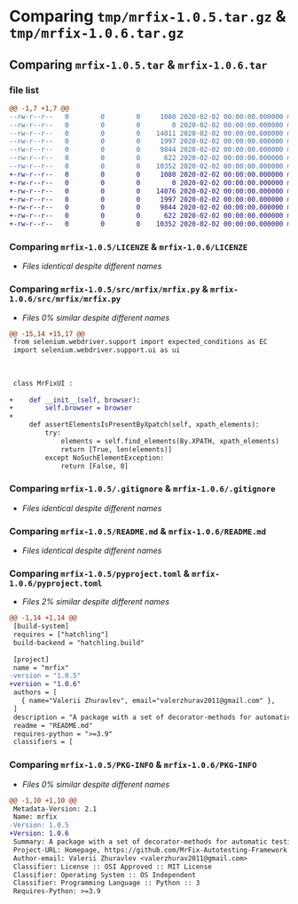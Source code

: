 # Comparing `tmp/mrfix-1.0.5.tar.gz` & `tmp/mrfix-1.0.6.tar.gz`

## Comparing `mrfix-1.0.5.tar` & `mrfix-1.0.6.tar`

### file list

```diff
@@ -1,7 +1,7 @@
--rw-r--r--   0        0        0     1080 2020-02-02 00:00:00.000000 mrfix-1.0.5/LICENZE
--rw-r--r--   0        0        0        0 2020-02-02 00:00:00.000000 mrfix-1.0.5/src/mrfix/__init__.py
--rw-r--r--   0        0        0    14011 2020-02-02 00:00:00.000000 mrfix-1.0.5/src/mrfix/mrfix.py
--rw-r--r--   0        0        0     1997 2020-02-02 00:00:00.000000 mrfix-1.0.5/.gitignore
--rw-r--r--   0        0        0     9844 2020-02-02 00:00:00.000000 mrfix-1.0.5/README.md
--rw-r--r--   0        0        0      622 2020-02-02 00:00:00.000000 mrfix-1.0.5/pyproject.toml
--rw-r--r--   0        0        0    10352 2020-02-02 00:00:00.000000 mrfix-1.0.5/PKG-INFO
+-rw-r--r--   0        0        0     1080 2020-02-02 00:00:00.000000 mrfix-1.0.6/LICENZE
+-rw-r--r--   0        0        0        0 2020-02-02 00:00:00.000000 mrfix-1.0.6/src/mrfix/__init__.py
+-rw-r--r--   0        0        0    14076 2020-02-02 00:00:00.000000 mrfix-1.0.6/src/mrfix/mrfix.py
+-rw-r--r--   0        0        0     1997 2020-02-02 00:00:00.000000 mrfix-1.0.6/.gitignore
+-rw-r--r--   0        0        0     9844 2020-02-02 00:00:00.000000 mrfix-1.0.6/README.md
+-rw-r--r--   0        0        0      622 2020-02-02 00:00:00.000000 mrfix-1.0.6/pyproject.toml
+-rw-r--r--   0        0        0    10352 2020-02-02 00:00:00.000000 mrfix-1.0.6/PKG-INFO
```

### Comparing `mrfix-1.0.5/LICENZE` & `mrfix-1.0.6/LICENZE`

 * *Files identical despite different names*

### Comparing `mrfix-1.0.5/src/mrfix/mrfix.py` & `mrfix-1.0.6/src/mrfix/mrfix.py`

 * *Files 0% similar despite different names*

```diff
@@ -15,14 +15,17 @@
 from selenium.webdriver.support import expected_conditions as EC
 import selenium.webdriver.support.ui as ui
 
 
 
 class MrFixUI :
 
+    def __init__(self, browser):
+        self.browser = browser
+
     def assertElementsIsPresentByXpatch(self, xpath_elements):
         try:
             elements = self.find_elements(By.XPATH, xpath_elements)
             return [True, len(elements)]
         except NoSuchElementException:
             return [False, 0]
```

### Comparing `mrfix-1.0.5/.gitignore` & `mrfix-1.0.6/.gitignore`

 * *Files identical despite different names*

### Comparing `mrfix-1.0.5/README.md` & `mrfix-1.0.6/README.md`

 * *Files identical despite different names*

### Comparing `mrfix-1.0.5/pyproject.toml` & `mrfix-1.0.6/pyproject.toml`

 * *Files 2% similar despite different names*

```diff
@@ -1,14 +1,14 @@
 [build-system] 
 requires = ["hatchling"] 
 build-backend = "hatchling.build"
 
 [project] 
 name = "mrfix"
-version = "1.0.5"
+version = "1.0.6"
 authors = [   
   { name="Valerii Zhuravlev", email="valerzhurav2011@gmail.com" },
 ] 
 description = "A package with a set of decorator-methods for automatic testing of the user interface using Python + Selenium"
 readme = "README.md" 
 requires-python = ">=3.9"
 classifiers = [
```

### Comparing `mrfix-1.0.5/PKG-INFO` & `mrfix-1.0.6/PKG-INFO`

 * *Files 0% similar despite different names*

```diff
@@ -1,10 +1,10 @@
 Metadata-Version: 2.1
 Name: mrfix
-Version: 1.0.5
+Version: 1.0.6
 Summary: A package with a set of decorator-methods for automatic testing of the user interface using Python + Selenium
 Project-URL: Homepage, https://github.com/MrFix-Autotesting-Framework
 Author-email: Valerii Zhuravlev <valerzhurav2011@gmail.com>
 Classifier: License :: OSI Approved :: MIT License
 Classifier: Operating System :: OS Independent
 Classifier: Programming Language :: Python :: 3
 Requires-Python: >=3.9
```

